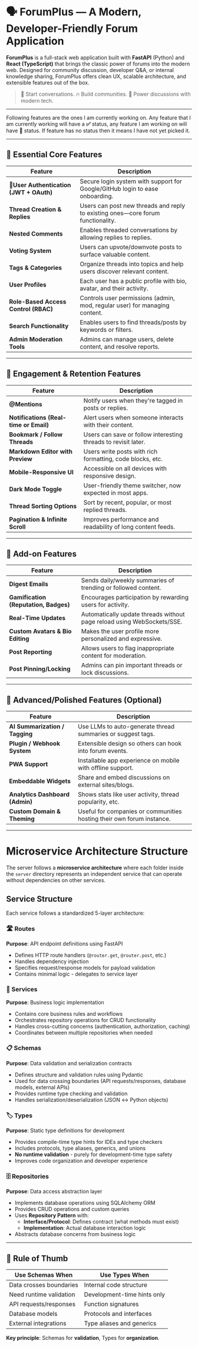 # 🗣️ ForumPlus — A Modern, Developer-Friendly Forum Application

**ForumPlus** is a full-stack web application built with **FastAPI** (Python) and **React (TypeScript)** that brings the classic power of forums into the modern web. Designed for community discussion, developer Q&A, or internal knowledge sharing, ForumPlus offers clean UX, scalable architecture, and extensible features out of the box.

> 💬 Start conversations. 🔥 Build communities. 🚀 Power discussions with modern tech.

---

Following features are the ones I am currently working on. Any feature that I am currently working will have a **✅** status, any feature I am working on will have **🔧** status. If feature has no status then it means I have not yet picked it.

---

## 🥇 **Essential Core Features**

| Feature                                 | Description                                                                     |
| --------------------------------------- | ------------------------------------------------------------------------------- |
| 🔧**User Authentication (JWT + OAuth)** | Secure login system with support for Google/GitHub login to ease onboarding.    |
| **Thread Creation & Replies**           | Users can post new threads and reply to existing ones—core forum functionality. |
| **Nested Comments**                     | Enables threaded conversations by allowing replies to replies.                  |
| **Voting System**                       | Users can upvote/downvote posts to surface valuable content.                    |
| **Tags & Categories**                   | Organize threads into topics and help users discover relevant content.          |
| **User Profiles**                       | Each user has a public profile with bio, avatar, and their activity.            |
| **Role-Based Access Control (RBAC)**    | Controls user permissions (admin, mod, regular user) for managing content.      |
| **Search Functionality**                | Enables users to find threads/posts by keywords or filters.                     |
| **Admin Moderation Tools**              | Admins can manage users, delete content, and resolve reports.                   |

---

## 🥈 **Engagement & Retention Features**

| Feature                                | Description                                                    |
| -------------------------------------- | -------------------------------------------------------------- |
| **@Mentions**                          | Notify users when they're tagged in posts or replies.          |
| **Notifications (Real-time or Email)** | Alert users when someone interacts with their content.         |
| **Bookmark / Follow Threads**          | Users can save or follow interesting threads to revisit later. |
| **Markdown Editor with Preview**       | Users write posts with rich formatting, code blocks, etc.      |
| **Mobile-Responsive UI**               | Accessible on all devices with responsive design.              |
| **Dark Mode Toggle**                   | User-friendly theme switcher, now expected in most apps.       |
| **Thread Sorting Options**             | Sort by recent, popular, or most replied threads.              |
| **Pagination & Infinite Scroll**       | Improves performance and readability of long content feeds.    |

---

## 🥉 **Add-on Features**

| Feature                               | Description                                                            |
| ------------------------------------- | ---------------------------------------------------------------------- |
| **Digest Emails**                     | Sends daily/weekly summaries of trending or followed content.          |
| **Gamification (Reputation, Badges)** | Encourages participation by rewarding users for activity.              |
| **Real-Time Updates**                 | Automatically update threads without page reload using WebSockets/SSE. |
| **Custom Avatars & Bio Editing**      | Makes the user profile more personalized and expressive.               |
| **Post Reporting**                    | Allows users to flag inappropriate content for moderation.             |
| **Post Pinning/Locking**              | Admins can pin important threads or lock discussions.                  |

---

## 🚀 **Advanced/Polished Features (Optional)**

| Feature                         | Description                                                           |
| ------------------------------- | --------------------------------------------------------------------- |
| **AI Summarization / Tagging**  | Use LLMs to auto-generate thread summaries or suggest tags.           |
| **Plugin / Webhook System**     | Extensible design so others can hook into forum events.               |
| **PWA Support**                 | Installable app experience on mobile with offline support.            |
| **Embeddable Widgets**          | Share and embed discussions on external sites/blogs.                  |
| **Analytics Dashboard (Admin)** | Shows stats like user activity, thread popularity, etc.               |
| **Custom Domain & Theming**     | Useful for companies or communities hosting their own forum instance. |

---

# Microservice Architecture Structure

The server follows a **microservice architecture** where each folder inside the `server` directory represents an independent service that can operate without dependencies on other services.

## Service Structure

Each service follows a standardized 5-layer architecture:

### 🛣️ Routes
**Purpose**: API endpoint definitions using FastAPI

- Defines HTTP route handlers (`@router.get`, `@router.post`, etc.)
- Handles dependency injection 
- Specifies request/response models for payload validation
- Contains minimal logic - delegates to service layer

### 🏢 Services  
**Purpose**: Business logic implementation

- Contains core business rules and workflows
- Orchestrates repository operations for CRUD functionality
- Handles cross-cutting concerns (authentication, authorization, caching)
- Coordinates between multiple repositories when needed

### 📋 Schemas
**Purpose**: Data validation and serialization contracts

- Defines structure and validation rules using Pydantic
- Used for data crossing boundaries (API requests/responses, database models, external APIs)
- Provides runtime type checking and validation
- Handles serialization/deserialization (JSON ↔ Python objects)

### 🏷️ Types
**Purpose**: Static type definitions for development

- Provides compile-time type hints for IDEs and type checkers
- Includes protocols, type aliases, generics, and unions
- **No runtime validation** - purely for development-time type safety
- Improves code organization and developer experience

### 🗄️ Repositories
**Purpose**: Data access abstraction layer

- Implements database operations using SQLAlchemy ORM
- Provides CRUD operations and custom queries
- Uses **Repository Pattern** with:
  - **Interface/Protocol**: Defines contract (what methods must exist)
  - **Implementation**: Actual database interaction logic
- Abstracts database concerns from business logic

---

## 📐 Rule of Thumb

| **Use Schemas When** | **Use Types When** |
|---------------------|-------------------|
| Data crosses boundaries | Internal code structure |
| Need runtime validation | Development-time hints only |
| API requests/responses | Function signatures |
| Database models | Protocols and interfaces |
| External integrations | Type aliases and generics |

**Key principle**: Schemas for **validation**, Types for **organization**.